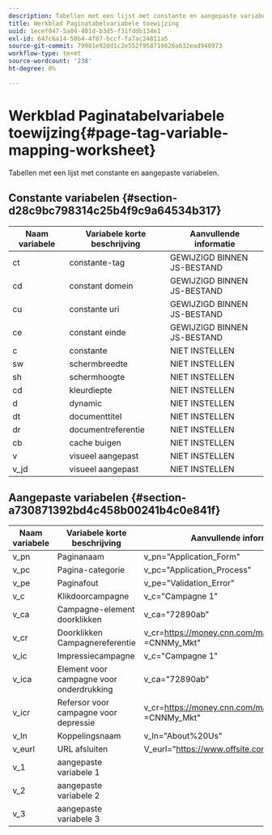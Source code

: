 ```yaml
---
description: Tabellen met een lijst met constante en aangepaste variabelen.
title: Werkblad Paginatabelvariabele toewijzing
uuid: 1ecef047-5a04-401d-b3d5-f31fddb134e1
exl-id: 647c6a14-58b4-4f87-bccf-fa7ac24811a5
source-git-commit: 79981e92dd1c2e552f958716626a632ead940973
workflow-type: tm+mt
source-wordcount: '238'
ht-degree: 0%

---
```


# Werkblad Paginatabelvariabele toewijzing{#page-tag-variable-mapping-worksheet}

Tabellen met een lijst met constante en aangepaste variabelen.

## Constante variabelen {#section-d28c9bc798314c25b4f9c9a64534b317}

| Naam variabele | Variabele korte beschrijving | Aanvullende informatie |
|---|---|---|
| ct | constante-tag | GEWIJZIGD BINNEN JS-BESTAND |
| cd | constant domein | GEWIJZIGD BINNEN JS-BESTAND |
| cu | constante uri | GEWIJZIGD BINNEN JS-BESTAND |
| ce | constant einde | GEWIJZIGD BINNEN JS-BESTAND |
| c | constante | NIET INSTELLEN |
| sw | schermbreedte | NIET INSTELLEN |
| sh | schermhoogte | NIET INSTELLEN |
| cd | kleurdiepte | NIET INSTELLEN |
| d | dynamic | NIET INSTELLEN |
| dt | documenttitel | NIET INSTELLEN |
| dr | documentreferentie | NIET INSTELLEN |
| cb | cache buigen | NIET INSTELLEN |
| v | visueel aangepast | NIET INSTELLEN |
| v_jd | visueel aangepast | NIET INSTELLEN |

## Aangepaste variabelen {#section-a730871392bd4c458b00241b4c0e841f}

| Naam variabele | Variabele korte beschrijving | Aanvullende informatie |
|---|---|---|
| v_pn | Paginanaam | v_pn=&quot;Application_Form&quot; |
| v_pc | Pagina-categorie | v_pc=&quot;Application_Process&quot; |
| v_pe | Paginafout | v_pe=&quot;Validation_Error&quot; |
| v_c | Klikdoorcampagne | v_c=&quot;Campagne 1&quot; |
| v_ca | Campagne-element doorklikken | v_ca=&quot;72890ab&quot; |
| v_cr | Doorklikken Campagnereferentie | v_cr=https://money.cnn.com/markets/&amp;v_cp =CNNMy_Mkt&quot; |
| v_ic | Impressiecampagne | v_c=&quot;Campagne 1&quot; |
| v_ica | Element voor campagne voor onderdrukking | v_ca=&quot;72890ab&quot; |
| v_icr | Refersor voor campagne voor depressie | v_cr=https://money.cnn.com/markets/&amp;v_cp =CNNMy_Mkt&quot; |
| v_ln | Koppelingsnaam | v_ln=&quot;About%20Us&quot; |
| v_eurl | URL afsluiten | V_eurl=&quot;https://www.offsite.com/ |
| v_1 | aangepaste variabele 1 |  |
| v_2 | aangepaste variabele 2 |  |
| v_3 | aangepaste variabele 3 |  |
